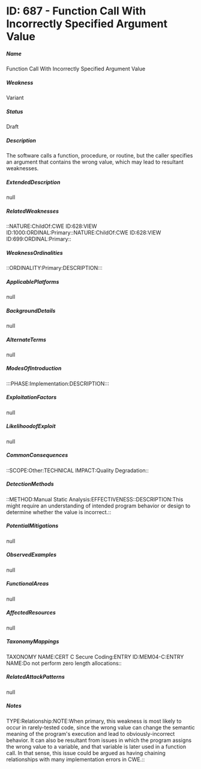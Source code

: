 # ID: 687 - Function Call With Incorrectly Specified Argument Value
<h5>Name</h5>Function Call With Incorrectly Specified Argument Value
<h5>Weakness</h5>Variant
<h5>Status</h5>Draft
<h5>Description</h5>The software calls a function, procedure, or routine, but the caller specifies an argument that contains the wrong value, which may lead to resultant weaknesses.
<h5>ExtendedDescription</h5>null
<h5>RelatedWeaknesses</h5>::NATURE:ChildOf:CWE ID:628:VIEW ID:1000:ORDINAL:Primary::NATURE:ChildOf:CWE ID:628:VIEW ID:699:ORDINAL:Primary::
<h5>WeaknessOrdinalities</h5>::ORDINALITY:Primary:DESCRIPTION:::
<h5>ApplicablePlatforms</h5>null
<h5>BackgroundDetails</h5>null
<h5>AlternateTerms</h5>null
<h5>ModesOfIntroduction</h5>:::PHASE:Implementation:DESCRIPTION:::
<h5>ExploitationFactors</h5>null
<h5>LikelihoodofExploit</h5>null
<h5>CommonConsequences</h5>::SCOPE:Other:TECHNICAL IMPACT:Quality Degradation::
<h5>DetectionMethods</h5>::METHOD:Manual Static Analysis:EFFECTIVENESS::DESCRIPTION:This might require an understanding of intended program behavior or design to determine whether the value is incorrect.::
<h5>PotentialMitigations</h5>null
<h5>ObservedExamples</h5>null
<h5>FunctionalAreas</h5>null
<h5>AffectedResources</h5>null
<h5>TaxonomyMappings</h5>TAXONOMY NAME:CERT C Secure Coding:ENTRY ID:MEM04-C:ENTRY NAME:Do not perform zero length allocations::
<h5>RelatedAttackPatterns</h5>null
<h5>Notes</h5>TYPE:Relationship:NOTE:When primary, this weakness is most likely to occur in rarely-tested code, since the wrong value can change the semantic meaning of the program's execution and lead to obviously-incorrect behavior. It can also be resultant from issues in which the program assigns the wrong value to a variable, and that variable is later used in a function call. In that sense, this issue could be argued as having chaining relationships with many implementation errors in CWE.::

